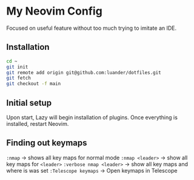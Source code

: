 # My Neovim Config

Focused on useful feature without too much trying to imitate an IDE.

## Installation

```bash
cd ~
git init
git remote add origin git@github.com:luander/dotfiles.git
git fetch
git checkout -f main
```

## Initial setup
Upon start, Lazy will begin installation of plugins. Once everything is 
installed, restart Neovim.

## Finding out keymaps
`:nmap` -> shows all key maps for normal mode
`:nmap <leader>` -> show all key maps for `<leader>`
`:verbose nmap <leader>` -> show all key maps and where is was set
`:Telescope keymaps` -> Open keymaps in Telescope
